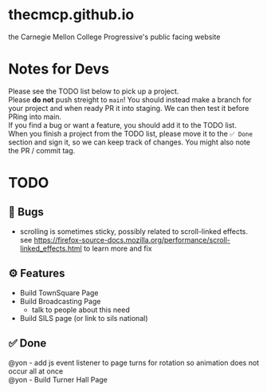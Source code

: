 # thecmcp.github.io
the Carnegie Mellon College Progressive's public facing website

# Notes for Devs
Please see the TODO list below to pick up a project. \
Please **do not** push streight to `main`! You should instead make a branch for your project and when ready PR it into staging. We can then test it before PRing into main. \
If you find a bug or want a feature, you should add it to the TODO list. \
When you finish a project from the TODO list, please move it to the `✅ Done` section and sign it, so we can keep track of changes. You might also note the PR / commit tag.

# TODO
## 👾 Bugs
- scrolling is sometimes sticky, possibly related to scroll-linked effects. see https://firefox-source-docs.mozilla.org/performance/scroll-linked_effects.html to learn more and fix
## ⚙️ Features
- Build TownSquare Page
- Build Broadcasting Page
    - talk to people about this need
- Build SILS page (or link to sils national)

## ✅ Done
@yon - add js event listener to page turns for rotation so animation does not occur all at once \
@yon - Build Turner Hall Page

